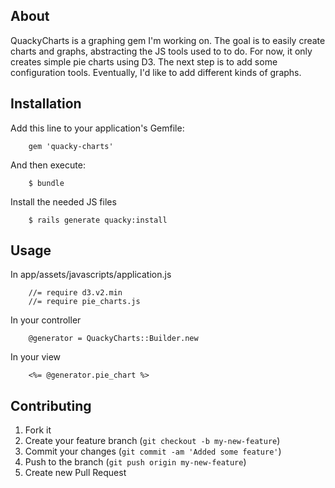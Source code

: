 ## About

QuackyCharts is a graphing gem I'm working on.  The goal is to easily create charts and graphs, abstracting the JS tools used to to do.  For now, it only creates simple pie charts using D3.  The next step is to add some configuration tools.  Eventually, I'd like to add different kinds of graphs.

## Installation

Add this line to your application's Gemfile:

		gem 'quacky-charts'

And then execute:

 		$ bundle

Install the needed JS files

		$ rails generate quacky:install

## Usage

In app/assets/javascripts/application.js

		//= require d3.v2.min
		//= require pie_charts.js
		
In your controller

		@generator = QuackyCharts::Builder.new
		
In your view

		<%= @generator.pie_chart %>
		
## Contributing

1. Fork it
2. Create your feature branch (`git checkout -b my-new-feature`)
3. Commit your changes (`git commit -am 'Added some feature'`)
4. Push to the branch (`git push origin my-new-feature`)
5. Create new Pull Request
